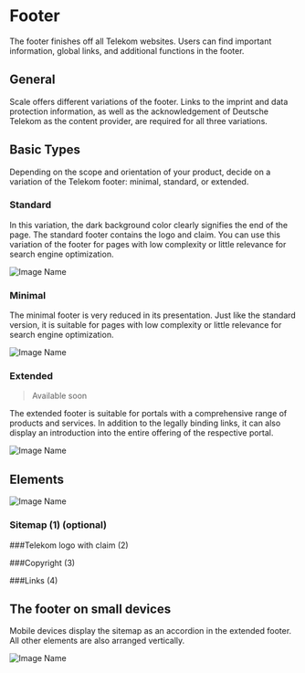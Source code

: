 # Footer

The footer finishes off all Telekom websites. Users can find important information, global links, and additional functions in the footer.

## General

Scale offers different variations of the footer. Links to the imprint and data protection information, as well as the acknowledgement of Deutsche Telekom as the content provider, are required for all three variations.

## Basic Types

Depending on the scope and orientation of your product, decide on a variation of the Telekom footer: minimal, standard, or extended.

### Standard

In this variation, the dark background color clearly signifies the end of the page. The standard footer contains the logo and claim. You can use this variation of the footer for pages with low complexity or little relevance for search engine optimization.

![Image Name](assets/3_components/Footer-standard.png)

### Minimal

The minimal footer is very reduced in its presentation. Just like the standard version, it is suitable for pages with low complexity or little relevance for search engine optimization.

![Image Name](assets/3_components/Footer-minimal.png)

### Extended

> Available soon

The extended footer is suitable for portals with a comprehensive range of products and services. In addition to the legally binding links, it can also display an introduction into the entire offering of the respective portal.

![Image Name](assets/3_components/footer-erweitert.png)

## Elements

![Image Name](assets/3_components/footer-elemente.png)

### Sitemap (1) (optional)

###Telekom logo with claim (2)

###Copyright (3)

###Links (4)

## The footer on small devices

Mobile devices display the sitemap as an accordion in the extended footer. All other elements are also arranged vertically.

![Image Name](assets/3_components/Footer-navigation-mobile.png)
